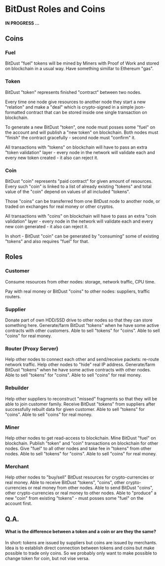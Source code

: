 # BitDust Roles and Coins

#### IN PROGRESS ...



## Coins


### Fuel

BitDust "fuel" tokens will be mined by Miners with Proof of Work and stored on blockchain in a usual way.
Have something simillar to Ethereum "gas".



### Token

BitDust "token" represents finished "contract" between two nodes.

Every time one node give resources to another node they start a new "relation" and make a "deal" which is crypto-signed in a simple json-formatted contract that can be stored inside one single transaction on blockchain.

To generate a new BitDust "token", one node must posses some "fuel" on the account and will publish a "new token" on blockchain. Both nodes must "finish" the contract gracefully - second node must "confirm" it.

All transactions with "tokens" on blockchain will have to pass an extra "token validation" layer - every node in the network will validate each and every new token created - it also can reject it.




### Coin

BitDust "coin" represents "paid contract" for given amount of resources.
Every such "coin" is linked to a list of already existing "tokens" and total value of the "coin" depend on values of all included "tokens".

Those "coins" can be transferred from one BitDust node to another node, or traded on exchanges for real money or other cryptos.

All transactions with "coins" on blockchain will have to pass an extra "coin validation" layer - every node in the network will validate each and every new coin generated - it also can reject it.

In short - BitDust "coin" can be generated by "consuming" some of existing "tokens" and also requires "fuel" for that.



## Roles


### Customer

Consume resources from other nodes: storage, network traffic, CPU time.

Pay with real money or BitDust "coins" to other nodes: suppliers, traffic routers.



### Supplier

Donate part of own HDD/SSD drive to other nodes so that they can store something here.
Generate/farm BitDust "tokens" when he have some active contracts with other customers.
Able to sell "tokens" for "coins".
Able to sell "coins" for real money.



### Router (Proxy Server)

Help other nodes to connect each other and send/receive packets: re-route network traffic.
Help other nodes to "hide" real IP address.
Generate/farm BitDust "tokens" when he have some active contracts with other nodes.
Able to sell "tokens" for "coins".
Able to sell "coins" for real money.



### Rebuilder

Help other suppliers to reconstruct "missed" fragments so that they will be able to join customer family.
Receive BitDust "tokens" from suppliers after successfully rebuilt data for given customer.
Able to sell "tokens" for "coins".
Able to sell "coins" for real money.



### Miner

Help other nodes to get read-access to blockchain.
Mine BitDust "fuel" on blockchain.
Publish "token" and "coin" transactions on blockchain for other nodes.
Give "fuel" to all other nodes and take fee in "tokens" from other nodes.
Able to sell "tokens" for "coins".
Able to sell "coins" for real money.



### Merchant

Help other nodes to "buy/sell" BitDust resources for crypto-currencies or real money.
Able to receive BitDust "tokens", "coins", other crypto-currencies or real money from other nodes.
Able to send BitDust "coins", other crypto-currencies or real money to other nodes.
Able to "produce" a new "coin" from existing "tokens" - must posses some "fuel" on the account first.




## Q.A.

#### What is the difference between a token and a coin or are they the same?

In short: tokens are issued by suppliers but coins are issued by merchants.
Idea is to establish direct connection between tokens and coins but make possible to trade only coins.
So we probably only want to make possible to change token for coin, but not vise versa.

